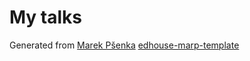 # My talks

Generated from [Marek Pšenka](https://github.com/marekpsenka/) [edhouse-marp-template](https://github.com/marekpsenka/edhouse-marp-template/)
